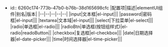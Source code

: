 - id:: 6260c174-773b-47b0-b76b-38d165698cfc
  |配置项|描述|elementUI组件|别名|版本|
  |--|--|--|--|--|
  |input|文本框|el-input|||
  |password|密码框|el-input|||
  |textarea|文本域|el-input|||
  |select|下拉菜单|el-select|||
  |radio|单选框|el-radio|||
  |radioBtn|单选框(按钮组样式)|el-radio|readoButton||
  |checkbox|复选框|el-checkbox|||
  |date|日期选择器|el-date-picker|||
  |time|时间选择器|el-time-picker|||